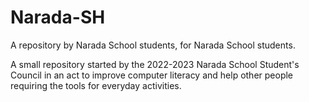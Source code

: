 # Narada-SH
A repository by Narada School students, for Narada School students.

A small repository started by the 2022-2023 Narada School Student's Council in an act to improve computer literacy and help other people requiring the tools for everyday activities.

